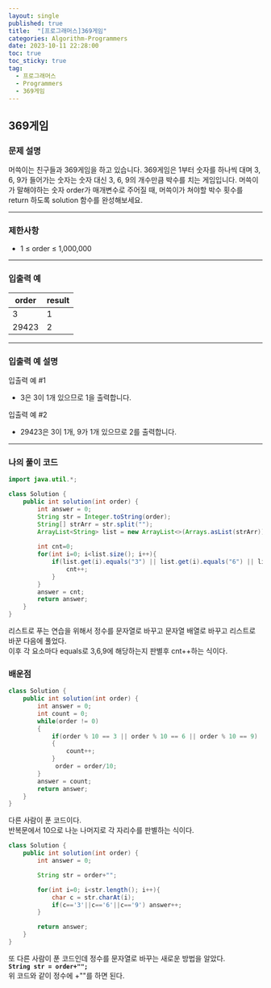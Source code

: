 ```yaml
---
layout: single
published: true
title:  "[프로그래머스]369게임"
categories: Algorithm-Programmers
date: 2023-10-11 22:28:00
toc: true
toc_sticky: true
tag:   
  - 프로그래머스
  - Programmers
  - 369게임
---
```


## 369게임

### 문제 설명

머쓱이는 친구들과 369게임을 하고 있습니다. 369게임은 1부터 숫자를 하나씩 대며 3, 6, 9가 들어가는 숫자는 숫자 대신 3, 6, 9의 개수만큼 박수를 치는 게임입니다. 머쓱이가 말해야하는 숫자 order가 매개변수로 주어질 때, 머쓱이가 쳐야할 박수 횟수를 return 하도록 solution 함수를 완성해보세요.

----------------

### 제한사항

* 1 ≤ order ≤ 1,000,000


----------------

### 입출력 예

|order|	result|
|---|---|
|3	|1|
|29423	|2|

----------------

### 입출력 예 설명

입출력 예 #1  

* 3은 3이 1개 있으므로 1을 출력합니다.
  

입출력 예 #2  

* 29423은 3이 1개, 9가 1개 있으므로 2를 출력합니다.
  

  

----------------

### 나의 풀이 코드

```java
import java.util.*;

class Solution {
    public int solution(int order) {
        int answer = 0;
        String str = Integer.toString(order);
        String[] strArr = str.split(""); 
        ArrayList<String> list = new ArrayList<>(Arrays.asList(strArr));
        
        int cnt=0;
        for(int i=0; i<list.size(); i++){
            if(list.get(i).equals("3") || list.get(i).equals("6") || list.get(i).equals("9")){
                cnt++;
            }
        }
        answer = cnt;
        return answer;
    }
}
```
리스트로 푸는 연습을 위해서 정수를 문자열로 바꾸고 문자열 배열로 바꾸고 리스트로 바꾼 다음에 풀었다.  
이후 각 요소마다 equals로 3,6,9에 해당하는지 판별후 cnt++하는 식이다.




### 배운점


```java
class Solution {
    public int solution(int order) {
        int answer = 0;
        int count = 0;
        while(order != 0)
        {
            if(order % 10 == 3 || order % 10 == 6 || order % 10 == 9)
            {
                count++;
            }
             order = order/10;
        }
        answer = count;
        return answer;
    }
}
```

다른 사람이 푼 코드이다.  
반복문에서 10으로 나눈 나머지로 각 자리수를 판별하는 식이다.  


```java
class Solution {
    public int solution(int order) {
        int answer = 0;

        String str = order+"";

        for(int i=0; i<str.length(); i++){
            char c = str.charAt(i);
            if(c=='3'||c=='6'||c=='9') answer++;
        }

        return answer;
    }
}

```
또 다른 사람이 푼 코드인데 정수를 문자열로 바꾸는 새로운 방법을 알았다.  
**`String str = order+"";`**  
위 코드와 같이 정수에 +""를 하면 된다. 